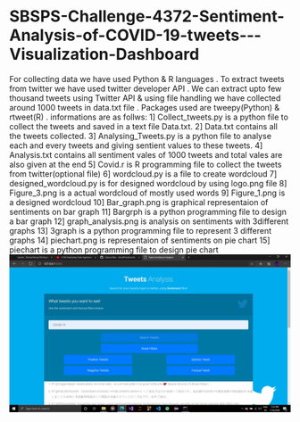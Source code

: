 # SBSPS-Challenge-4372-Sentiment-Analysis-of-COVID-19-tweets---Visualization-Dashboard

For collecting data we have used Python & R languages . To extract tweets from twitter we have used twitter developer API .
We can extract upto few thousand tweets using Twitter API & using file handling we have collected around 1000 tweets in data.txt file .
Packages used are tweepy(Python) & rtweet(R) .
informations are as follws:
1] Collect_tweets.py is a python file to collect the tweets and saved in a text file Data.txt.
2] Data.txt contains all the tweets collected.
3] Analysing_Tweets.py is a python file to analyse each and every tweets and giving sentient values to these tweets.
4] Analysis.txt contains all sentiment vales of 1000 tweets and total vales are also given at the end
5] Covid.r is R programming file to collect the tweets from twitter(optional file)
6] wordcloud.py is a file to create wordcloud 
7] designed_wordcloud.py is for designed wordcloud by using logo.png file
8] Figure_3.png is a actual wordcloud of mostly used words
9] Figure_1.png is a designed wordcloud
10] Bar_graph.png is graphical representaion of sentiments on bar graph
11] Bargrph is a python programming file to design a bar graph
12] graph_analysis.png is analysis on sentiments with 3different graphs
13] 3graph is a python programming file to represent 3 different graphs
14] piechart.png is representaion of sentiments on pie chart
15] piechart is a python programming file to design pie chart
![alt text](https://github.com/SmartPracticeschool/SBSPS-Challenge-4372-Sentiment-Analysis-of-COVID-19-tweets---Visualization-Dashboard/blob/master/Dashboard/GUI/Capture.JPG?raw=true)
